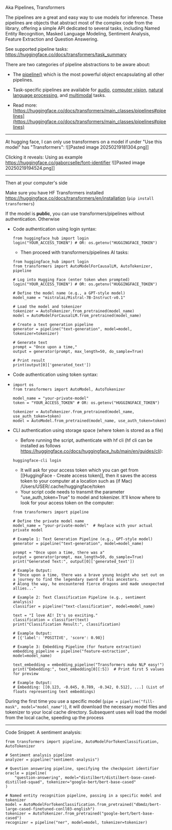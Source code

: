 Aka Pipelines, Transformers

The pipelines are a great and easy way to use models for inference. These pipelines are objects that abstract most of the complex code from the library, offering a simple API dedicated to several tasks, including Named Entity Recognition, Masked Language Modeling, Sentiment Analysis, Feature Extraction and Question Answering.

See supported pipeline tasks:
https://huggingface.co/docs/transformers/task_summary

There are two categories of pipeline abstractions to be aware about:
- The [pipeline()](https://huggingface.co/docs/transformers/v4.49.0/en/main_classes/pipelines#transformers.pipeline) which is the most powerful object encapsulating all other pipelines.
- Task-specific pipelines are available for [audio](https://huggingface.co/docs/transformers/main_classes/pipelines#audio), [computer vision](https://huggingface.co/docs/transformers/main_classes/pipelines#computer-vision), [natural language processing](https://huggingface.co/docs/transformers/main_classes/pipelines#natural-language-processing), and [multimodal](https://huggingface.co/docs/transformers/main_classes/pipelines#multimodal) tasks.
  
- Read more: [https://huggingface.co/docs/transformers/main_classes/pipelines#pipelines](https://huggingface.co/docs/transformers/main_classes/pipelines#pipelines)

---

At hugging face, I can only use transformers on a model if under "Use this model" has "Transformers":
![[Pasted image 20250219181304.png]]

Clicking it reveals:
Using as example https://huggingface.co/gaborcselle/font-identifier
![[Pasted image 20250219194524.png]]


---

Then at your computer's side

Make sure you have HF Transformers installed https://huggingface.co/docs/transformers/en/installation (`pip install transformers`)

If the model is **public**, you can use transformers/pipelines without authentication. Otherwise
- Code authentication using login syntax:

	```
	from huggingface_hub import login  
	login("YOUR_ACCESS_TOKEN") # OR: os.getenv("HUGGINGFACE_TOKEN")
	```
	
	- Then proceed with transformers/pipelines AI tasks:

	```
	from huggingface_hub import login
	from transformers import AutoModelForCausalLM, AutoTokenizer, pipeline
	
	# Log into Hugging Face (enter token when prompted)
	login("YOUR_ACCESS_TOKEN") # OR: os.getenv("HUGGINGFACE_TOKEN")
	
	# Define the model name (e.g., a GPT-style model)
	model_name = "mistralai/Mistral-7B-Instruct-v0.1"
	
	# Load the model and tokenizer
	tokenizer = AutoTokenizer.from_pretrained(model_name)
	model = AutoModelForCausalLM.from_pretrained(model_name)
	
	# Create a text generation pipeline
	generator = pipeline("text-generation", model=model, tokenizer=tokenizer)
	
	# Generate text
	prompt = "Once upon a time,"
	output = generator(prompt, max_length=50, do_sample=True)
	
	# Print result
	print(output[0]['generated_text'])
	```
	
- Code authentication using token syntax:
- 
	```
	import os
	from transformers import AutoModel, AutoTokenizer
	
	model_name = "your-private-model"
	token = "YOUR_ACCESS_TOKEN" # OR: os.getenv("HUGGINGFACE_TOKEN")
	
	tokenizer = AutoTokenizer.from_pretrained(model_name, use_auth_token=token)
	model = AutoModel.from_pretrained(model_name, use_auth_token=token)
	```
	
- CLI authentication using storage space (where token is stored as a file)
	- Before running the script, authenticate with hf cli (hf cli can be installed as follows https://huggingface.co/docs/huggingface_hub/main/en/guides/cli):

	```
	huggingface-cli login
	```

	- It will ask for your access token which you can get from [[HuggingFace - Create access token]], then it saves the access token to your computer at a location such as (if Mac) /Users/USER/.cache/huggingface/token
	- Your script code needs to transmit the parameter "use_auth_token=True" to model and tokenizer. It'll know where to look for your access token on the computer:

	```
	from transformers import pipeline
	
	# Define the private model name
	model_name = "your-private-model"  # Replace with your actual private model
	
	# Example 1: Text Generation Pipeline (e.g., GPT-style model)
	generator = pipeline("text-generation", model=model_name)
	
	prompt = "Once upon a time, there was a"
	output = generator(prompt, max_length=50, do_sample=True)
	print("Generated Text:", output[0]['generated_text'])
	
	# Example Output:
	# "Once upon a time, there was a brave young knight who set out on a journey to find the legendary sword of his ancestors. 
	# Along the way, he encountered fierce dragons and made unexpected allies..."
	
	# Example 2: Text Classification Pipeline (e.g., sentiment analysis)
	classifier = pipeline("text-classification", model=model_name)
	
	text = "I love AI! It's so exciting."
	classification = classifier(text)
	print("Classification Result:", classification)
	
	# Example Output:
	# [{'label': 'POSITIVE', 'score': 0.98}]
	
	# Example 3: Embedding Pipeline (for feature extraction)
	embedding_pipeline = pipeline("feature-extraction", model=model_name)
	
	text_embedding = embedding_pipeline("Transformers make NLP easy!")
	print("Embedding:", text_embedding[0][:5])  # Print first 5 values for preview
	
	# Example Output:
	# Embedding: [[0.123, -0.045, 0.789, -0.342, 0.512], ...] (List of floats representing text embeddings)
	```


During the first time you use a specific model (`pipe = pipeline("fill-mask", model="model_name")`), it will download the necessary model files and tokenizer to your local cache directory. Subsequent uses will load the model from the local cache, speeding up the process

---

Code Snippet: A sentiment analysis:
```
from transformers import pipeline, AutoModelForTokenClassification, AutoTokenizer  
  
# Sentiment analysis pipeline  
analyzer = pipeline("sentiment-analysis")  
  
# Question answering pipeline, specifying the checkpoint identifier  
oracle = pipeline(  
    "question-answering", model="distilbert/distilbert-base-cased-distilled-squad", tokenizer="google-bert/bert-base-cased"  
)  
  
# Named entity recognition pipeline, passing in a specific model and tokenizer  
model = AutoModelForTokenClassification.from_pretrained("dbmdz/bert-large-cased-finetuned-conll03-english")  
tokenizer = AutoTokenizer.from_pretrained("google-bert/bert-base-cased")  
recognizer = pipeline("ner", model=model, tokenizer=tokenizer)
```
